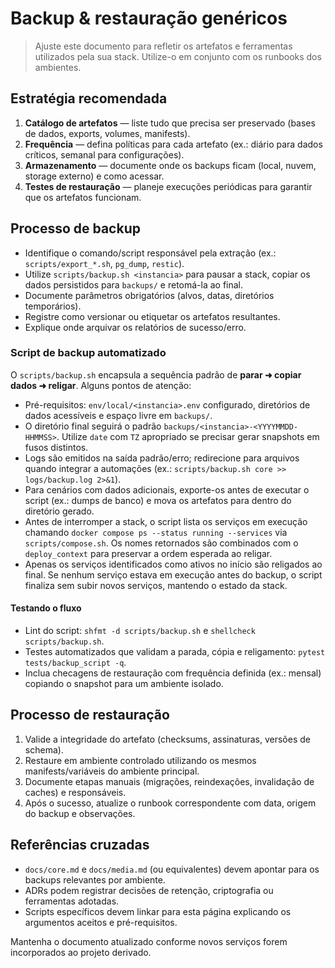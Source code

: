 # Backup & restauração genéricos

> Ajuste este documento para refletir os artefatos e ferramentas utilizados pela sua stack. Utilize-o em conjunto com os runbooks dos ambientes.

## Estratégia recomendada

1. **Catálogo de artefatos** — liste tudo que precisa ser preservado (bases de dados, exports, volumes, manifests).
2. **Frequência** — defina políticas para cada artefato (ex.: diário para dados críticos, semanal para configurações).
3. **Armazenamento** — documente onde os backups ficam (local, nuvem, storage externo) e como acessar.
4. **Testes de restauração** — planeje execuções periódicas para garantir que os artefatos funcionam.

## Processo de backup

- Identifique o comando/script responsável pela extração (ex.: `scripts/export_*.sh`, `pg_dump`, `restic`).
- Utilize `scripts/backup.sh <instancia>` para pausar a stack, copiar os dados persistidos para `backups/` e retomá-la ao final.
- Documente parâmetros obrigatórios (alvos, datas, diretórios temporários).
- Registre como versionar ou etiquetar os artefatos resultantes.
- Explique onde arquivar os relatórios de sucesso/erro.

### Script de backup automatizado

O `scripts/backup.sh` encapsula a sequência padrão de **parar ➜ copiar dados ➜ religar**. Alguns pontos de atenção:

- Pré-requisitos: `env/local/<instancia>.env` configurado, diretórios de dados acessíveis e espaço livre em `backups/`.
- O diretório final seguirá o padrão `backups/<instancia>-<YYYYMMDD-HHMMSS>`. Utilize `date` com `TZ` apropriado se precisar gerar snapshots em fusos distintos.
- Logs são emitidos na saída padrão/erro; redirecione para arquivos quando integrar a automações (ex.: `scripts/backup.sh core >> logs/backup.log 2>&1`).
- Para cenários com dados adicionais, exporte-os antes de executar o script (ex.: dumps de banco) e mova os artefatos para dentro do diretório gerado.
- Antes de interromper a stack, o script lista os serviços em execução chamando `docker compose ps --status running --services` via `scripts/compose.sh`. Os nomes retornados são combinados com o `deploy_context` para preservar a ordem esperada ao religar.
- Apenas os serviços identificados como ativos no início são religados ao final. Se nenhum serviço estava em execução antes do backup, o script finaliza sem subir novos serviços, mantendo o estado da stack.

#### Testando o fluxo

- Lint do script: `shfmt -d scripts/backup.sh` e `shellcheck scripts/backup.sh`.
- Testes automatizados que validam a parada, cópia e religamento: `pytest tests/backup_script -q`.
- Inclua checagens de restauração com frequência definida (ex.: mensal) copiando o snapshot para um ambiente isolado.

## Processo de restauração

1. Valide a integridade do artefato (checksums, assinaturas, versões de schema).
2. Restaure em ambiente controlado utilizando os mesmos manifests/variáveis do ambiente principal.
3. Documente etapas manuais (migrações, reindexações, invalidação de caches) e responsáveis.
4. Após o sucesso, atualize o runbook correspondente com data, origem do backup e observações.

## Referências cruzadas

- `docs/core.md` e `docs/media.md` (ou equivalentes) devem apontar para os backups relevantes por ambiente.
- ADRs podem registrar decisões de retenção, criptografia ou ferramentas adotadas.
- Scripts específicos devem linkar para esta página explicando os argumentos aceitos e pré-requisitos.

Mantenha o documento atualizado conforme novos serviços forem incorporados ao projeto derivado.
